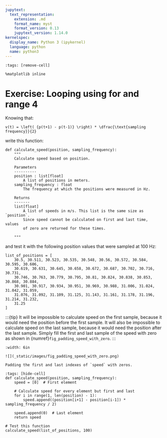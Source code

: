```yaml
---
jupytext:
  text_representation:
    extension: .md
    format_name: myst
    format_version: 0.13
    jupytext_version: 1.14.0
kernelspec:
  display_name: Python 3 (ipykernel)
  language: python
  name: python3
---
```


```{code-cell} ipython3
:tags: [remove-cell]

%matplotlib inline
```

# Exercise: Looping using **for** and **range** 4

Knowing that:

```{math}
v(t) = \left( {p(t+1) - p(t-1)} \right) * \dfrac{\text{sampling frequency}}{2}
```

write this function:

```
def calculate_speed(position, sampling_frequency):
    """
    Calculate speed based on position.

    Parameters
    ----------
    position : list[float]
        A list of positions in meters.
    sampling_frequency : float
        The frequency at which the positions were measured in Hz.

    Returns
    -------
    list[float]
        A list of speeds in m/s. This list is the same size as `position`.
        Since speed cannot be calculated on first and last time, values
        of zero are returned for these times.
    
    """

```

and test it with the following position values that were sampled at 100 Hz:

```{code-cell}
list_of_positions = [
    30.5, 30.511, 30.523, 30.535, 30.548, 30.56, 30.572, 30.584, 30.595, 30.606,
    30.619, 30.631, 30.645, 30.658, 30.672, 30.687, 30.702, 30.716, 30.731,
    30.746, 30.763, 30.779, 30.795, 30.81, 30.824, 30.838, 30.853, 30.868, 30.884,
    30.901, 30.917, 30.934, 30.951, 30.969, 30.988, 31.006, 31.024, 31.042, 31.059,
    31.076, 31.092, 31.109, 31.125, 31.143, 31.161, 31.178, 31.196, 31.214, 31.232,
    31.25
]
```

:::{tip}
It will be impossible to calculate speed on the first sample, because it would need the position before the first sample. It will also be impossible to calculate speed on the last sample, because it would need the position after the last sample. Simply fill the first and last sample of the speed with zero as shown in {numref}`fig_padding_speed_with_zero`.
:::

```{figure-md} fig_padding_speed_with_zero
:width: 6in

![](_static/images/fig_padding_speed_with_zero.png)

Padding the first and last indexes of `speed` with zeros.
```


```{code-cell}
:tags: [hide-cell]
def calculate_speed(position, sampling_frequency):
    speed = [0]  # First element

    # Calculate speed for every element but first and last
    for i in range(1, len(position) - 1):
        speed.append((position[i+1] - position[i-1]) * sampling_frequency / 2)

    speed.append(0)  # Last element
    return speed

# Test this function
calculate_speed(list_of_positions, 100)
```
